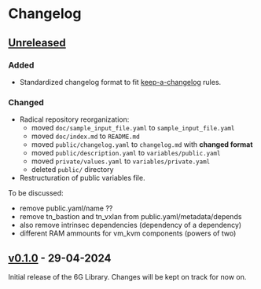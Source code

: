 # Changelog

## [Unreleased]

### Added

- Standardized changelog format to fit [keep-a-changelog](https://github.com/olivierlacan/keep-a-changelog/blob/main/CHANGELOG.md) rules.

### Changed

- Radical repository reorganization:
    - moved `doc/sample_input_file.yaml` to `sample_input_file.yaml`
    - moved `doc/index.md` to `README.md`
    - moved `public/changelog.yaml` to `changelog.md` with **changed format**
    - moved `public/description.yaml` to `variables/public.yaml`
    - moved `private/values.yaml` to `variables/private.yaml`
    - deleted `public/` directory
- Restructuration of public variables file.










To be discussed:
- remove public.yaml/name ??
- remove tn_bastion and tn_vxlan from public.yaml/metadata/depends
- also remove intrinsec dependencies (dependency of a dependency)
- different RAM ammounts for vm_kvm components (powers of two)



## [v0.1.0] - 29-04-2024

Initial release of the 6G Library. Changes will be kept on track for now on.



[unreleased]: https://github.com/6G-SANDBOX/6G-Library/compare/v1.1.1...HEAD
<!--
Format for next release
[v0.1.1]: https://github.com/6G-SANDBOX/6G-Library/compare/v0.1.0...v0.1.1
-->
[v0.1.0]: https://github.com/6G-SANDBOX/6G-Library/releases/tag/v0.1.0


<!--
FIELDS PER VERSION:

### Added

- New features

### Changed

- Changes in existing functionality

### Deprecated

- Soon-to-be removed features

### Removed

- Removed features

### Fixed

- Bug fixes

### Security

- Vulnerability warnings
-->